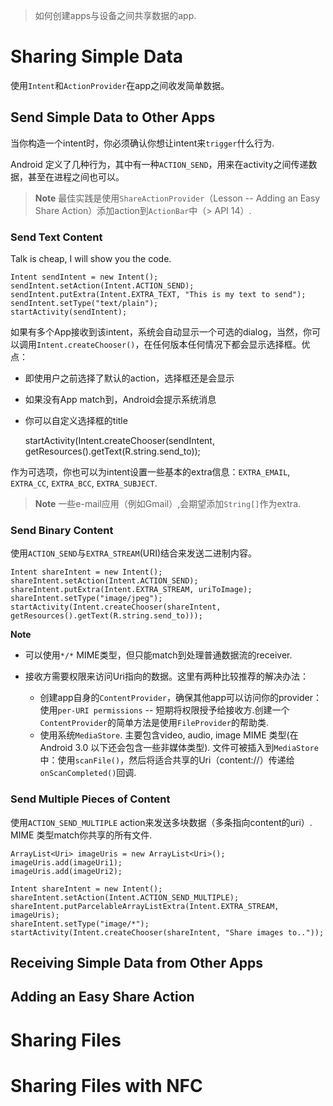>如何创建apps与设备之间共享数据的app.

# Sharing Simple Data
使用`Intent`和`ActionProvider`在app之间收发简单数据。

## Send Simple Data to Other Apps
当你构造一个intent时，你必须确认你想让intent来`trigger`什么行为.

Android 定义了几种行为，其中有一种`ACTION_SEND`，用来在activity之间传递数据，甚至在进程之间也可以。

> **Note** 最佳实践是使用`ShareActionProvider`（Lesson -- Adding an Easy Share Action）添加action到`ActionBar`中（> API 14）.

### Send Text Content
Talk is cheap, I will show you the code.

    Intent sendIntent = new Intent();
    sendIntent.setAction(Intent.ACTION_SEND);
    sendIntent.putExtra(Intent.EXTRA_TEXT, "This is my text to send");
    sendIntent.setType("text/plain");
    startActivity(sendIntent);

如果有多个App接收到该intent，系统会自动显示一个可选的dialog，当然，你可以调用`Intent.createChooser()`，在任何版本任何情况下都会显示选择框。优点：

* 即使用户之前选择了默认的action，选择框还是会显示
* 如果没有App match到，Android会提示系统消息
* 你可以自定义选择框的title

    startActivity(Intent.createChooser(sendIntent, getResources().getText(R.string.send_to));

作为可选项，你也可以为intent设置一些基本的extra信息：`EXTRA_EMAIL`, `EXTRA_CC`, `EXTRA_BCC`, `EXTRA_SUBJECT`.

> **Note** 一些e-mail应用（例如Gmail）,会期望添加`String[]`作为extra.

### Send Binary Content
使用`ACTION_SEND`与`EXTRA_STREAM`(URI)结合来发送二进制内容。

    Intent shareIntent = new Intent();
    shareIntent.setAction(Intent.ACTION_SEND);
    shareIntent.putExtra(Intent.EXTRA_STREAM, uriToImage);
    shareIntent.setType("image/jpeg");
    startActivity(Intent.createChooser(shareIntent, getResources().getText(R.string.send_to)));

**Note**

* 可以使用`*/*` MIME类型，但只能match到处理普通数据流的receiver.
* 接收方需要权限来访问Uri指向的数据。这里有两种比较推荐的解决办法：
    
    * 创建app自身的`ContentProvider`，确保其他app可以访问你的provider：使用`per-URI permissions` -- 短期将权限授予给接收方.创建一个`ContentProvider`的简单方法是使用`FileProvider`的帮助类.
    * 使用系统`MediaStore`. 主要包含video, audio, image MIME 类型(在Android 3.0 以下还会包含一些非媒体类型). 文件可被插入到`MediaStore`中：使用`scanFile()`，然后将适合共享的Uri（content://）传递给`onScanCompleted()`回调.

### Send Multiple Pieces of Content
使用`ACTION_SEND_MULTIPLE` action来发送多块数据（多条指向content的uri）.
MIME 类型match你共享的所有文件.
    
    ArrayList<Uri> imageUris = new ArrayList<Uri>();
    imageUris.add(imageUri1);
    imageUris.add(imageUri2);

    Intent shareIntent = new Intent();
    shareIntent.setAction(Intent.ACTION_SEND_MULTIPLE);
    shareIntent.putParcelableArrayListExtra(Intent.EXTRA_STREAM, imageUris);
    shareIntent.setType("image/*");
    startActivity(Intent.createChooser(shareIntent, "Share images to.."));

## Receiving Simple Data from Other Apps
## Adding an Easy Share Action
# Sharing Files
# Sharing Files with NFC
